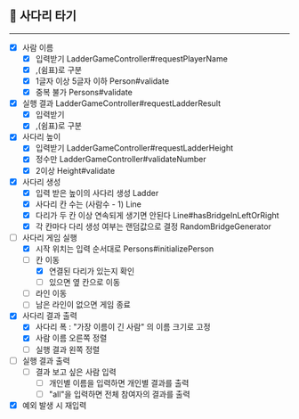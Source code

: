 ## 🚀 사다리 타기

---
- [x] 사람 이름
  - [x] 입력받기 LadderGameController#requestPlayerName
  - [x] ,(쉼표)로 구분
  - [x] 1글자 이상 5글자 이하 Person#validate
  - [x] 중복 불가 Persons#validate

- [x] 실행 결과 LadderGameController#requestLadderResult
  - [x] 입력받기
  - [x] ,(쉼표)로 구분

- [x] 사다리 높이
  - [x] 입력받기 LadderGameController#requestLadderHeight
  - [x] 정수만 LadderGameController#validateNumber
  - [x] 2이상 Height#validate

- [x] 사다리 생성
  - [x] 입력 받은 높이의 사다리 생성 Ladder
  - [x] 사다리 칸 수는 (사람수 - 1) Line
  - [x] 다리가 두 칸 이상 연속되게 생기면 안된다 Line#hasBridgeInLeftOrRight
  - [x] 각 칸마다 다리 생성 여부는 랜덤값으로 결정 RandomBridgeGenerator

- [ ] 사다리 게임 실행
  - [x] 시작 위치는 입력 순서대로 Persons#initializePerson
  - [ ] 칸 이동
    - [x] 연결된 다리가 있는지 확인
    - [ ] 있으면 옆 칸으로 이동
  - [ ] 라인 이동
  - [ ] 남은 라인이 없으면 게임 종료

- [x] 사다리 결과 출력
  - [x] 사다리 폭 : "가장 이름이 긴 사람" 의 이름 크기로 고정
  - [x] 사람 이름 오른쪽 정렬
  - [ ] 실행 결과 왼쪽 정렬

- [ ] 실행 결과 출력
  - [ ] 결과 보고 싶은 사람 입력
    - [ ] 개인별 이름을 입력하면 개인별 결과를 출력
    - [ ] "all"을 입력하면 전체 참여자의 결과를 출력

- [x] 예외 발생 시 재입력